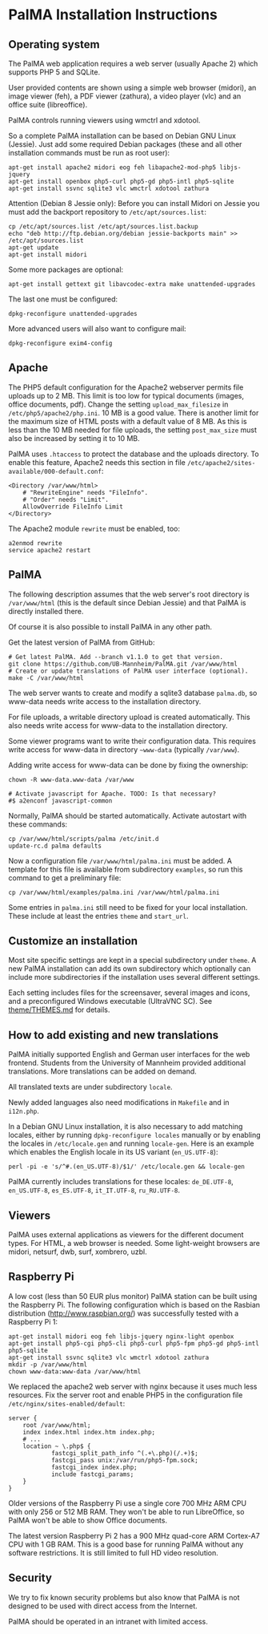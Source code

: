 PalMA Installation Instructions
===============================

Operating system
----------------

The PalMA web application requires a web server (usually Apache 2) which
supports PHP 5 and SQLite.

User provided contents are shown using a simple web browser (midori),
an image viewer (feh), a PDF viewer (zathura), a video player (vlc) and an office suite (libreoffice).

PalMA controls running viewers using wmctrl and xdotool.

So a complete PalMA installation can be based on Debian GNU Linux (Jessie).
Just add some required Debian packages (these and all other installation
commands must be run as root user):

    apt-get install apache2 midori eog feh libapache2-mod-php5 libjs-jquery
    apt-get install openbox php5-curl php5-gd php5-intl php5-sqlite
    apt-get install ssvnc sqlite3 vlc wmctrl xdotool zathura

Attention (Debian 8 Jessie only): Before you can install Midori on Jessie you must add the
backport repository to `/etc/apt/sources.list`:

    cp /etc/apt/sources.list /etc/apt/sources.list.backup
    echo "deb http://ftp.debian.org/debian jessie-backports main" >> /etc/apt/sources.list
    apt-get update
    apt-get install midori

Some more packages are optional:

    apt-get install gettext git libavcodec-extra make unattended-upgrades

The last one must be configured:

    dpkg-reconfigure unattended-upgrades

More advanced users will also want to configure mail:

    dpkg-reconfigure exim4-config


Apache
------

The PHP5 default configuration for the Apache2 webserver permits file uploads
up to 2 MB. This limit is too low for typical documents (images,
office documents, pdf). Change the setting `upload_max_filesize` in
`/etc/php5/apache2/php.ini`. 10 MB is a good value. There is another limit
for the maximum size of HTML posts with a default value of 8 MB.
As this is less than the 10 MB needed for file uploads, the setting
`post_max_size` must also be increased by setting it to 10 MB.

PalMA uses `.htaccess` to protect the database and the uploads directory.
To enable this feature, Apache2 needs this section in file
`/etc/apache2/sites-available/000-default.conf`:

    <Directory /var/www/html>
        # "RewriteEngine" needs "FileInfo".
        # "Order" needs "Limit".
        AllowOverride FileInfo Limit
    </Directory>

The Apache2 module `rewrite` must be enabled, too:

    a2enmod rewrite
    service apache2 restart

PalMA
-----

The following description assumes that the web server's root directory
is `/var/www/html` (this is the default since Debian Jessie)
and that PalMA is directly installed there.

Of course it is also possible to install PalMA in any other path.

Get the latest version of PalMA from GitHub:

    # Get latest PalMA. Add --branch v1.1.0 to get that version.
    git clone https://github.com/UB-Mannheim/PalMA.git /var/www/html
    # Create or update translations of PalMA user interface (optional).
    make -C /var/www/html

The web server wants to create and modify a sqlite3 database `palma.db`,
so www-data needs write access to the installation directory.

For file uploads, a writable directory upload is created automatically.
This also needs write access for www-data to the installation directory.

Some viewer programs want to write their configuration data. This requires
write access for www-data in directory `~www-data` (typically `/var/www`).

Adding write access for www-data can be done by fixing the ownership:

    chown -R www-data.www-data /var/www

    # Activate javascript for Apache. TODO: Is that necessary?
    #$ a2enconf javascript-common

Normally, PalMA should be started automatically. Activate autostart with
these commands:

    cp /var/www/html/scripts/palma /etc/init.d
    update-rc.d palma defaults

Now a configuration file `/var/www/html/palma.ini` must be added.
A template for this file is available from subdirectory `examples`, so run
this command to get a preliminary file:

    cp /var/www/html/examples/palma.ini /var/www/html/palma.ini

Some entries in `palma.ini` still need to be fixed for your local installation.
These include at least the entries `theme` and `start_url`.


Customize an installation
-------------------------

Most site specific settings are kept in a special subdirectory under `theme`.
A new PalMA installation can add its own subdirectory which optionally can
include more subdirectories if the installation uses several different
settings.

Each setting includes files for the screensaver, several images and icons,
and a preconfigured Windows executable (UltraVNC SC).
See [theme/THEMES.md](theme/THEMES.md) for details.


How to add existing and new translations
----------------------------------------

PalMA initially supported English and German user interfaces for the web frontend.
Students from the University of Mannheim provided additional translations.
More translations can be added on demand.

All translated texts are under subdirectory `locale`.

Newly added languages also need modifications in `Makefile`
and in `i12n.php`.

In a Debian GNU Linux installation, it is also necessary to add matching
locales, either by running `dpkg-reconfigure locales` manually or by enabling
the locales in `/etc/locale.gen` and running `locale-gen`. Here is an
example which enables the English locale in its US variant (`en_US.UTF-8`):

    perl -pi -e 's/^#.(en_US.UTF-8)/$1/' /etc/locale.gen && locale-gen

PalMA currently includes translations for these locales:
`de_DE.UTF-8`, `en_US.UTF-8`, `es_ES.UTF-8`, `it_IT.UTF-8`, `ru_RU.UTF-8`.


Viewers
-------

PalMA uses external applications as viewers for the different document types.
For HTML, a web browser is needed. Some light-weight browsers are midori,
netsurf, dwb, surf, xombrero, uzbl.


Raspberry Pi
------------

A low cost (less than 50 EUR plus monitor) PalMA station can be built using
the Raspberry Pi. The following configuration which is based on the Rasbian
distribution (<http://www.raspbian.org/>) was successfully tested with a
Raspberry Pi 1:

    apt-get install midori eog feh libjs-jquery nginx-light openbox
    apt-get install php5-cgi php5-cli php5-curl php5-fpm php5-gd php5-intl php5-sqlite
    apt-get install ssvnc sqlite3 vlc wmctrl xdotool zathura
    mkdir -p /var/www/html
    chown www-data:www-data /var/www/html

We replaced the apache2 web server with nginx because it uses much
less resources. Fix the server root and enable PHP5 in the configuration
file `/etc/nginx/sites-enabled/default`:

    server {
        root /var/www/html;
        index index.html index.htm index.php;
        # ...
        location ~ \.php$ {
                fastcgi_split_path_info ^(.+\.php)(/.+)$;
                fastcgi_pass unix:/var/run/php5-fpm.sock;
                fastcgi_index index.php;
                include fastcgi_params;
        }
    }

Older versions of the Raspberry Pi use a single core 700 MHz ARM CPU with only
256 or 512 MB RAM. They won't be able to run LibreOffice, so PalMA won't be
able to show Office documents.

The latest version Raspberry Pi 2 has a 900 MHz quad-core ARM Cortex-A7 CPU
with 1 GB RAM. This is a good base for running PalMA without any software
restrictions. It is still limited to full HD video resolution.


Security
--------

We try to fix known security problems but also know that PalMA is not
designed to be used with direct access from the Internet.

PalMA should be operated in an intranet with limited access.
